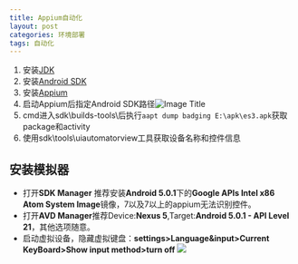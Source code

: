 ```yaml
---
title: Appium自动化
layout: post
categories: 环境部署
tags: 自动化
---
```

1. 安装[JDK](http://www.oracle.com/technetwork/java/javase/downloads/jdk8-downloads-2133151.html)
2. 安装[Android SDK](https://android-sdk.en.softonic.com/)
3. 安装[Appium](http://appium.io/downloads.html)
4. 启动Appium后指定Android SDK路径![Image Title](https://im1.shutterfly.com/ng/services/mediarender/THISLIFE/021023659507/media/82907108579/x-small/1495864031/enhance)
5. cmd进入sdk\builds-tools\后执行`aapt dump badging E:\apk\es3.apk`获取package和activity
6. 使用sdk\tools\uiautomatorview工具获取设备名称和控件信息    

## 安装模拟器
- 打开**SDK Manager** 推荐安装**Android 5.0.1**下的**Google APIs Intel x86 Atom System Image**镜像，7以及7以上的appium无法识别控件。
- 打开**AVD Manager**推荐Device:**Nexus 5**,Target:**Android 5.0.1 - API Level 21**，其他选项随意。
- 启动虚拟设备，隐藏虚拟键盘：**settings>Language&input>Current KeyBoard>Show input method>turn off**
![](https://uniim1.shutterfly.com/ng/services/mediarender/THISLIFE/021023659507/media/83151086800/small/1501843122/enhance) 
